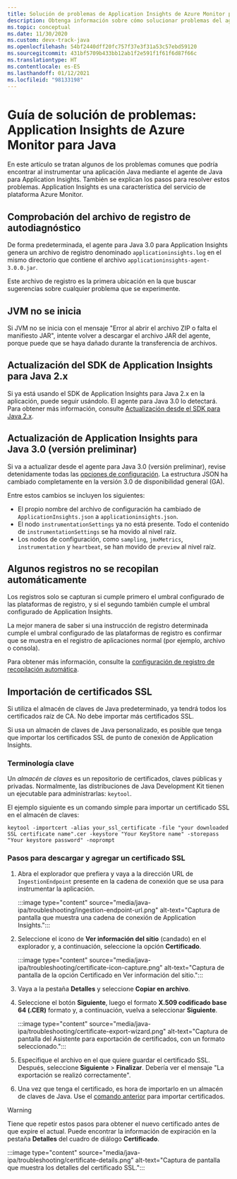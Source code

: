 ```yaml
---
title: Solución de problemas de Application Insights de Azure Monitor para Java
description: Obtenga información sobre cómo solucionar problemas del agente de Java para Application Insights de Azure Monitor
ms.topic: conceptual
ms.date: 11/30/2020
ms.custom: devx-track-java
ms.openlocfilehash: 54bf2440dff20fc757f37e3f31a53c57ebd59120
ms.sourcegitcommit: 431bf5709b433bb12ab1f2e591f1f61f6d87f66c
ms.translationtype: HT
ms.contentlocale: es-ES
ms.lasthandoff: 01/12/2021
ms.locfileid: "98133198"
---
```

# <a name="troubleshooting-guide-azure-monitor-application-insights-for-java"></a>Guía de solución de problemas: Application Insights de Azure Monitor para Java

En este artículo se tratan algunos de los problemas comunes que podría encontrar al instrumentar una aplicación Java mediante el agente de Java para Application Insights. También se explican los pasos para resolver estos problemas. Application Insights es una característica del servicio de plataforma Azure Monitor.

## <a name="check-the-self-diagnostic-log-file"></a>Comprobación del archivo de registro de autodiagnóstico

De forma predeterminada, el agente para Java 3.0 para Application Insights genera un archivo de registro denominado `applicationinsights.log` en el mismo directorio que contiene el archivo `applicationinsights-agent-3.0.0.jar`.

Este archivo de registro es la primera ubicación en la que buscar sugerencias sobre cualquier problema que se experimente.

## <a name="jvm-fails-to-start"></a>JVM no se inicia

Si JVM no se inicia con el mensaje "Error al abrir el archivo ZIP o falta el manifiesto JAR", intente volver a descargar el archivo JAR del agente, porque puede que se haya dañado durante la transferencia de archivos.

## <a name="upgrade-from-the-application-insights-java-2x-sdk"></a>Actualización del SDK de Application Insights para Java 2.x

Si ya está usando el SDK de Application Insights para Java 2.x en la aplicación, puede seguir usándolo. El agente para Java 3.0 lo detectará. Para obtener más información, consulte [Actualización desde el SDK para Java 2.x](./java-standalone-upgrade-from-2x.md).

## <a name="upgrade-from-application-insights-java-30-preview"></a>Actualización de Application Insights para Java 3.0 (versión preliminar)

Si va a actualizar desde el agente para Java 3.0 (versión preliminar), revise detenidamente todas las [opciones de configuración](./java-standalone-config.md). La estructura JSON ha cambiado completamente en la versión 3.0 de disponibilidad general (GA).

Entre estos cambios se incluyen los siguientes:

-  El propio nombre del archivo de configuración ha cambiado de `ApplicationInsights.json` a `applicationinsights.json`.
-  El nodo `instrumentationSettings` ya no está presente. Todo el contenido de `instrumentationSettings` se ha movido al nivel raíz. 
-  Los nodos de configuración, como `sampling`, `jmxMetrics`, `instrumentation` y `heartbeat`, se han movido de `preview` al nivel raíz.

## <a name="some-logging-is-not-auto-collected"></a>Algunos registros no se recopilan automáticamente

Los registros solo se capturan si cumple primero el umbral configurado de las plataformas de registro, y si el segundo también cumple el umbral configurado de Application Insights.

La mejor manera de saber si una instrucción de registro determinada cumple el umbral configurado de las plataformas de registro es confirmar que se muestra en el registro de aplicaciones normal (por ejemplo, archivo o consola).

Para obtener más información, consulte la [configuración de registro de recopilación automática](./java-standalone-config.md#auto-collected-logging).

## <a name="import-ssl-certificates"></a>Importación de certificados SSL

Si utiliza el almacén de claves de Java predeterminado, ya tendrá todos los certificados raíz de CA. No debe importar más certificados SSL.

Si usa un almacén de claves de Java personalizado, es posible que tenga que importar los certificados SSL de punto de conexión de Application Insights.

### <a name="key-terminology"></a>Terminología clave
Un *almacén de claves* es un repositorio de certificados, claves públicas y privadas. Normalmente, las distribuciones de Java Development Kit tienen un ejecutable para administrarlas: `keytool`.

El ejemplo siguiente es un comando simple para importar un certificado SSL en el almacén de claves:

`keytool -importcert -alias your_ssl_certificate -file "your downloaded SSL certificate name".cer -keystore "Your KeyStore name" -storepass "Your keystore password" -noprompt`

### <a name="steps-to-download-and-add-an-ssl-certificate"></a>Pasos para descargar y agregar un certificado SSL

1.  Abra el explorador que prefiera y vaya a la dirección URL de `IngestionEndpoint` presente en la cadena de conexión que se usa para instrumentar la aplicación.

    :::image type="content" source="media/java-ipa/troubleshooting/ingestion-endpoint-url.png" alt-text="Captura de pantalla que muestra una cadena de conexión de Application Insights.":::

2.  Seleccione el icono de **Ver información del sitio** (candado) en el explorador y, a continuación, seleccione la opción **Certificado**.

    :::image type="content" source="media/java-ipa/troubleshooting/certificate-icon-capture.png" alt-text="Captura de pantalla de la opción Certificado en Ver información del sitio.":::

3.  Vaya a la pestaña **Detalles** y seleccione **Copiar en archivo**.
4.  Seleccione el botón **Siguiente**, luego el formato **X.509 codificado base 64 (.CER)** formato y, a continuación, vuelva a seleccionar **Siguiente**.

    :::image type="content" source="media/java-ipa/troubleshooting/certificate-export-wizard.png" alt-text="Captura de pantalla del Asistente para exportación de certificados, con un formato seleccionado.":::

5.  Especifique el archivo en el que quiere guardar el certificado SSL. Después, seleccione **Siguiente** > **Finalizar**. Debería ver el mensaje "La exportación se realizó correctamente".
6.  Una vez que tenga el certificado, es hora de importarlo en un almacén de claves de Java. Use el [comando anterior](#key-terminology) para importar certificados.

> [!WARNING]
> Tiene que repetir estos pasos para obtener el nuevo certificado antes de que expire el actual. Puede encontrar la información de expiración en la pestaña **Detalles** del cuadro de diálogo **Certificado**.
>
> :::image type="content" source="media/java-ipa/troubleshooting/certificate-details.png" alt-text="Captura de pantalla que muestra los detalles del certificado SSL.":::
